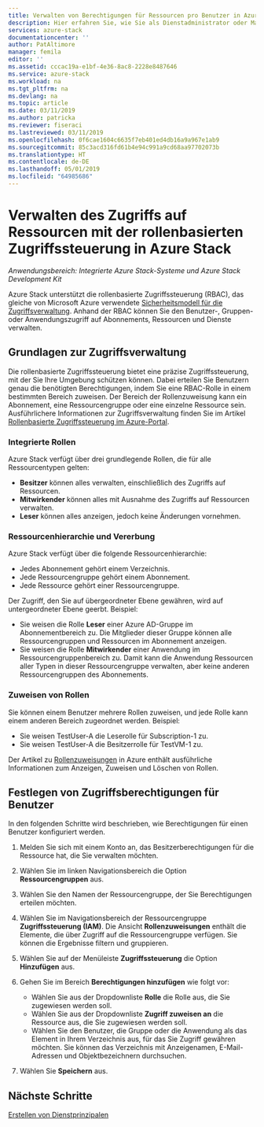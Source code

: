 ```yaml
---
title: Verwalten von Berechtigungen für Ressourcen pro Benutzer in Azure Stack | Microsoft-Dokumentation
description: Hier erfahren Sie, wie Sie als Dienstadministrator oder Mandant RBAC-Berechtigungen verwalten.
services: azure-stack
documentationcenter: ''
author: PatAltimore
manager: femila
editor: ''
ms.assetid: cccac19a-e1bf-4e36-8ac8-2228e8487646
ms.service: azure-stack
ms.workload: na
ms.tgt_pltfrm: na
ms.devlang: na
ms.topic: article
ms.date: 03/11/2019
ms.author: patricka
ms.reviewer: fiseraci
ms.lastreviewed: 03/11/2019
ms.openlocfilehash: 0f6cae1604c6635f7eb401ed4db16a9a967e1ab9
ms.sourcegitcommit: 85c3acd316fd61b4e94c991a9cd68aa97702073b
ms.translationtype: HT
ms.contentlocale: de-DE
ms.lasthandoff: 05/01/2019
ms.locfileid: "64985686"
---
```

# <a name="manage-access-to-resources-with-azure-stack-role-based-access-control"></a>Verwalten des Zugriffs auf Ressourcen mit der rollenbasierten Zugriffssteuerung in Azure Stack

*Anwendungsbereich: Integrierte Azure Stack-Systeme und Azure Stack Development Kit*

Azure Stack unterstützt die rollenbasierte Zugriffssteuerung (RBAC), das gleiche von Microsoft Azure verwendete [Sicherheitsmodell für die Zugriffsverwaltung](https://docs.microsoft.com/azure/role-based-access-control/overview). Anhand der RBAC können Sie den Benutzer-, Gruppen- oder Anwendungszugriff auf Abonnements, Ressourcen und Dienste verwalten.

## <a name="basics-of-access-management"></a>Grundlagen zur Zugriffsverwaltung

Die rollenbasierte Zugriffssteuerung bietet eine präzise Zugriffssteuerung, mit der Sie Ihre Umgebung schützen können. Dabei erteilen Sie Benutzern genau die benötigten Berechtigungen, indem Sie eine RBAC-Rolle in einem bestimmten Bereich zuweisen. Der Bereich der Rollenzuweisung kann ein Abonnement, eine Ressourcengruppe oder eine einzelne Ressource sein. Ausführlichere Informationen zur Zugriffsverwaltung finden Sie im Artikel [Rollenbasierte Zugriffssteuerung im Azure-Portal](https://docs.microsoft.com/azure/role-based-access-control/overview).

### <a name="built-in-roles"></a>Integrierte Rollen

Azure Stack verfügt über drei grundlegende Rollen, die für alle Ressourcentypen gelten:

* **Besitzer** können alles verwalten, einschließlich des Zugriffs auf Ressourcen.
* **Mitwirkender** können alles mit Ausnahme des Zugriffs auf Ressourcen verwalten.
* **Leser** können alles anzeigen, jedoch keine Änderungen vornehmen.

### <a name="resource-hierarchy-and-inheritance"></a>Ressourcenhierarchie und Vererbung

Azure Stack verfügt über die folgende Ressourcenhierarchie:

* Jedes Abonnement gehört einem Verzeichnis.
* Jede Ressourcengruppe gehört einem Abonnement.
* Jede Ressource gehört einer Ressourcengruppe.

Der Zugriff, den Sie auf übergeordneter Ebene gewähren, wird auf untergeordneter Ebene geerbt. Beispiel: 

* Sie weisen die Rolle **Leser** einer Azure AD-Gruppe im Abonnementbereich zu. Die Mitglieder dieser Gruppe können alle Ressourcengruppen und Ressourcen im Abonnement anzeigen.
* Sie weisen die Rolle **Mitwirkender** einer Anwendung im Ressourcengruppenbereich zu. Damit kann die Anwendung Ressourcen aller Typen in dieser Ressourcengruppe verwalten, aber keine anderen Ressourcengruppen des Abonnements.

### <a name="assigning-roles"></a>Zuweisen von Rollen

Sie können einem Benutzer mehrere Rollen zuweisen, und jede Rolle kann einem anderen Bereich zugeordnet werden. Beispiel: 

* Sie weisen TestUser-A die Leserolle für Subscription-1 zu.
* Sie weisen TestUser-A die Besitzerrolle für TestVM-1 zu.

Der Artikel zu [Rollenzuweisungen](https://docs.microsoft.com/azure/role-based-access-control/role-assignments-portal) in Azure enthält ausführliche Informationen zum Anzeigen, Zuweisen und Löschen von Rollen.

## <a name="set-access-permissions-for-a-user"></a>Festlegen von Zugriffsberechtigungen für Benutzer

In den folgenden Schritte wird beschrieben, wie Berechtigungen für einen Benutzer konfiguriert werden.

1. Melden Sie sich mit einem Konto an, das Besitzerberechtigungen für die Ressource hat, die Sie verwalten möchten.
2. Wählen Sie im linken Navigationsbereich die Option **Ressourcengruppen** aus.
3. Wählen Sie den Namen der Ressourcengruppe, der Sie Berechtigungen erteilen möchten.
4. Wählen Sie im Navigationsbereich der Ressourcengruppe **Zugriffssteuerung (IAM)**. Die Ansicht **Rollenzuweisungen** enthält die Elemente, die über Zugriff auf die Ressourcengruppe verfügen. Sie können die Ergebnisse filtern und gruppieren.
5. Wählen Sie auf der Menüleiste **Zugriffssteuerung** die Option **Hinzufügen** aus.
6. Gehen Sie im Bereich **Berechtigungen hinzufügen** wie folgt vor:

   * Wählen Sie aus der Dropdownliste **Rolle** die Rolle aus, die Sie zugewiesen werden soll.
   * Wählen Sie aus der Dropdownliste **Zugriff zuweisen an** die Ressource aus, die Sie zugewiesen werden soll.
   * Wählen Sie den Benutzer, die Gruppe oder die Anwendung als das Element in Ihrem Verzeichnis aus, für das Sie Zugriff gewähren möchten. Sie können das Verzeichnis mit Anzeigenamen, E-Mail-Adressen und Objektbezeichnern durchsuchen.

7. Wählen Sie **Speichern** aus.

## <a name="next-steps"></a>Nächste Schritte

[Erstellen von Dienstprinzipalen](azure-stack-create-service-principals.md)
